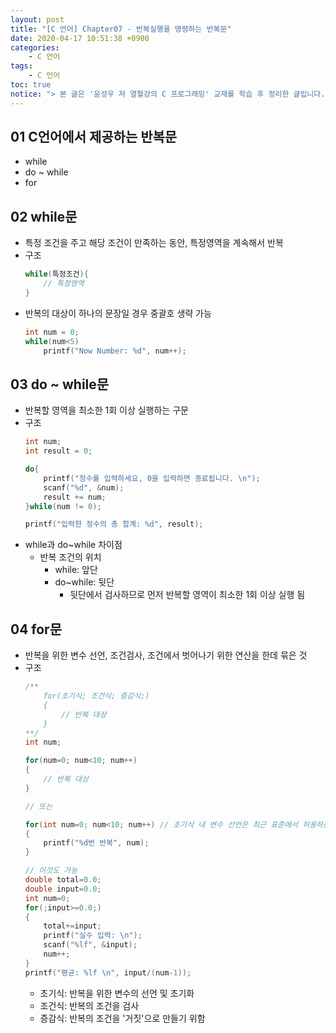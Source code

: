```yaml
---
layout: post
title: "[C 언어] Chapter07 - 반복실행을 명령하는 반복문"
date: 2020-04-17 10:51:38 +0900
categories: 
    - C 언어
tags:
    - C 언어
toc: true
notice: "> 본 글은 '윤성우 저 열혈강의 C 프로그래밍' 교재를 학습 후 정리한 글입니다."
---
```


<!-- more -->



## 01 C언어에서 제공하는 반복문
- while
- do ~ while
- for

## 02 while문
- 특정 조건을 주고 해당 조건이 만족하는 동안, 특정영역을 계속해서 반복
- 구조
    ```c
    while(특정조건){
        // 특정영역
    }
    ```
- 반복의 대상이 하나의 문장일 경우 중괄호 생략 가능
    ```c
    int num = 0;
    while(num<5)
        printf("Now Number: %d", num++);
    ```

## 03 do ~ while문
- 반복할 영역을 최소한 1회 이상 실행하는 구문
- 구조
    ```c
    int num;
    int result = 0;

    do{
        printf("정수를 입력하세요, 0을 입력하면 종료됩니다. \n");
        scanf("%d", &num);
        result += num;
    }while(num != 0);

    printf("입력한 정수의 총 합계: %d", result);
    ```
- while과 do~while 차이점
    - 반복 조건의 위치
        - while: 앞단
        - do~while: 뒷단
            - 뒷단에서 검사하므로 먼저 반복할 영역이 최소한 1회 이상 실행 됨

## 04 for문
- 반복을 위한 변수 선언, 조건검사, 조건에서 벗어나기 위한 연산을 한데 묶은 것
- 구조
    ```c
    /**
        for(초기식; 조건식; 증감식;)
        {
            // 반복 대상
        }
    **/
    int num;

    for(num=0; num<10; num++)
    {
        // 반복 대상
    }

    // 또는
    
    for(int num=0; num<10; num++) // 초기식 내 변수 선언은 최근 표준에서 허용하는 문법
    {
        printf("%d번 반복", num);
    }

    // 이것도 가능
    double total=0.0;
    double input=0.0;
    int num=0;
    for(;input>=0.0;)
    {
        total+=input;
        printf("실수 입력: \n");
        scanf("%lf", &input);
        num++;
    }
    printf("평균: %lf \n", input/(num-1));
    ```
    - 초기식: 반복을 위한 변수의 선언 및 초기화
    - 조건식: 반복의 조건을 검사
    - 증감식: 반복의 조건을 '거짓'으로 만들기 위함
